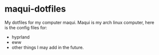 # maqui-dotfiles
My dotfiles for my computer maqui.
Maqui is my arch linux computer, here is the config files for:
- hyprland
- eww
- other things I may add in the future.

